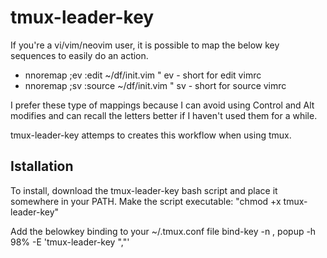 # tmux-leader-key
  If you're a vi/vim/neovim user, it is possible to map the below key sequences to easily do an action.

  - nnoremap ;ev :edit ~/df/init.vim<CR>      " ev - short for edit vimrc
  - nnoremap ;sv :source ~/df/init.vim<CR>    " sv - short for source vimrc

I prefer these type of mappings because I can avoid using Control and Alt modifies and can recall the letters better if I haven't used them for a while.

tmux-leader-key attemps to creates this workflow when using tmux.

## Istallation
  
  To install, download the tmux-leader-key bash script and place it somewhere in your PATH.  Make the script executable: "chmod +x tmux-leader-key"
  
  Add the belowkey binding to your ~/.tmux.conf file
     bind-key  -n ,   popup -h 98% -E  'tmux-leader-key ","'
